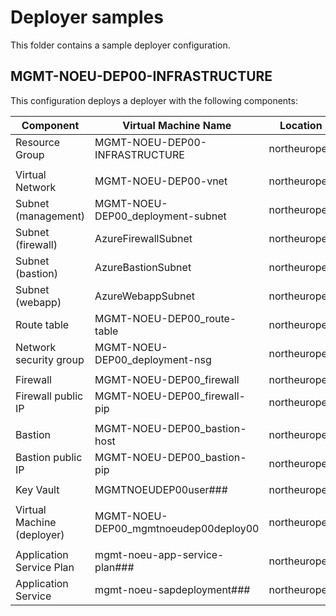 # Deployer samples #

This folder contains a sample deployer configuration.

## MGMT-NOEU-DEP00-INFRASTRUCTURE ##

This configuration deploys a deployer with the following components:


| Component                            | Virtual Machine Name                  | Location        | Details                                                       |
| ------------------------------------ | ------------------------------------- | ----------------| ------------------------------------------------------------- |
| Resource Group                       | MGMT-NOEU-DEP00-INFRASTRUCTURE        | northeurope      |                                                               |
|                                      |                                       |                 |                                                               |
| Virtual Network                      | MGMT-NOEU-DEP00-vnet                  | northeurope      | Address space:     10.170.20.0/24                             |
| Subnet (management)                  | MGMT-NOEU-DEP00_deployment-subnet     | northeurope      | Address space:     10.170.20.64/28                            |
| Subnet (firewall)                    | AzureFirewallSubnet                   | northeurope      | Address space:     10.170.20.0/26                             |
| Subnet (bastion)                     | AzureBastionSubnet                    | northeurope      | Address space:     10.170.20.128/26                           |
| Subnet (webapp)                      | AzureWebappSubnet                     | northeurope      | Address space:     10.170.20.80/28                            |
| Route table                          | MGMT-NOEU-DEP00_route-table           | northeurope      |                                                               |
| Network security group               | MGMT-NOEU-DEP00_deployment-nsg        | northeurope      |                                                               |
|                                      |                                       |                 |                                                               |
| Firewall                             | MGMT-NOEU-DEP00_firewall              | northeurope      |                                                               |
| Firewall public IP                   | MGMT-NOEU-DEP00_firewall-pip          | northeurope      |                                                               |
|                                      |                                       |                 |                                                               |
| Bastion                              | MGMT-NOEU-DEP00_bastion-host          | northeurope      |                                                               |
| Bastion public IP                    | MGMT-NOEU-DEP00_bastion-pip           | northeuropee      |                                                               |
|                                      |                                       |                 |                                                               |
| Key Vault                            | MGMTNOEUDEP00user###                  | northeurope      |                                                               |
|                                      |                                       |                 |                                                               |
| Virtual Machine (deployer)           | MGMT-NOEU-DEP00_mgmtnoeudep00deploy00 | northeurope      | Standard D4ds v4, Ubuntu 20.04                                |
|                                      |                                       |                 |                                                               |
| Application Service Plan             | mgmt-noeu-app-service-plan###         | northeurope      |                                                               |
| Application Service                  | mgmt-noeu-sapdeployment###            | northeurope      |                                                               |
